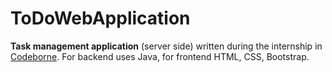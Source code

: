 # ToDoWebApplication
**Task management application** (server side) written during the internship in [Codeborne](https://codeborne.com/). For backend uses Java, for frontend HTML, CSS, Bootstrap. 

